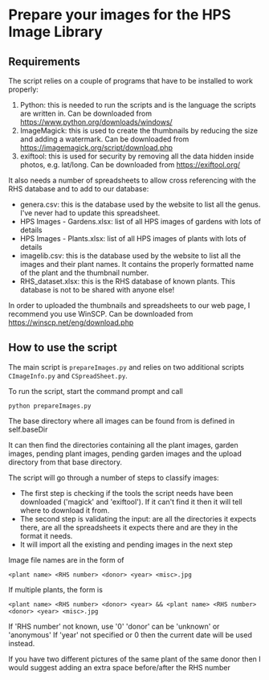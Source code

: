 # Prepare your images for the HPS Image Library

## Requirements
The script relies on a couple of programs that have to be installed to work properly:
1. Python: this is needed to run the scripts and is the language the scripts are written in. Can be downloaded from https://www.python.org/downloads/windows/
2. ImageMagick: this is used to create the thumbnails by reducing the size and adding a watermark. Can be downloaded from https://imagemagick.org/script/download.php
3. exiftool: this is used for security by removing all the data hidden inside photos, e.g. lat/long. Can be downloaded from https://exiftool.org/

It also needs a number of spreadsheets to allow cross referencing with the RHS database and to add to our database:
* genera.csv: this is the database used by the website to list all the genus. I've never had to update this spreadsheet.
* HPS Images - Gardens.xlsx: list of all HPS images of gardens with lots of details
* HPS Images - Plants.xlsx: list of all HPS images of plants with lots of details
* imagelib.csv: this is the database used by the website to list all the images and their plant names. It contains the properly formatted name of the plant and the thumbnail number.
* RHS_dataset.xlsx: this is the RHS database of known plants. This database is not to be shared with anyone else!

In order to uploaded the thumbnails and spreadsheets to our web page, I recommend you use WinSCP. Can be downloaded from https://winscp.net/eng/download.php

## How to use the script
The main script is `prepareImages.py` and relies on two additional scripts `CImageInfo.py` and `CSpreadSheet.py`.

To run the script, start the command prompt and call

    python prepareImages.py

The base directory where all images can be found from is defined in self.baseDir

It can then find the directories containing all the plant images, garden images,
pending plant images, pending garden images and the upload directory from that
base directory.

The script will go through a number of steps to classify images:
* The first step is checking if the tools the script needs have been downloaded
  ('magick' and 'exiftool'). If it can't find it then it will tell where to 
  download it from.
* The second step is validating the input: are all the directories it expects
  there, are all the spreadsheets it expects there and are they in the format it
  needs.
* It will import all the existing and pending images in the next step

Image file names are in the form of

    <plant name> <RHS number> <donor> <year> <misc>.jpg

If multiple plants, the form is

    <plant name> <RHS number> <donor> <year> && <plant name> <RHS number> <donor> <year> <misc>.jpg

If 'RHS number' not known, use '0'
'donor' can be 'unknown' or 'anonymous'
If 'year' not specified or 0 then the current date will be used instead.

If you have two different pictures of the same plant of the same donor then I
would suggest adding an extra space before/after the RHS number
